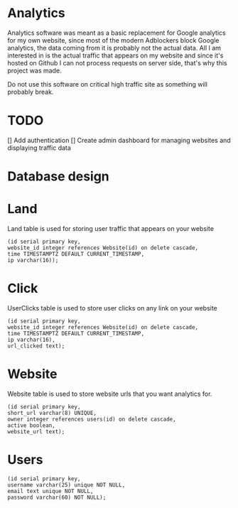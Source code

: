 # Analytics
Analytics software was meant as a basic replacement for Google analytics
for my own website, since most of the modern Adblockers block Google analytics,
the data coming from it is probably not the actual data. All I am
interested in is the actual traffic that appears on my website and since it's hosted
on Github I can not process requests on server side, that's why this project
was made.


Do not use this software on critical high traffic site as something will probably break.

# TODO
[] Add authentication
[] Create admin dashboard for managing websites and displaying traffic data

# Database design

# Land
Land table is used for storing user traffic that appears on your website

    (id serial primary key,
    website_id integer references Website(id) on delete cascade,
    time TIMESTAMPTZ DEFAULT CURRENT_TIMESTAMP,
    ip varchar(16));

# Click
UserClicks table is used to store user clicks on any link on your website

    (id serial primary key,
    website_id integer references Website(id) on delete cascade,
    time TIMESTAMPTZ DEFAULT CURRENT_TIMESTAMP,
    ip varchar(16),
    url_clicked text);

# Website
Website table is used to store website urls that you want analytics for.

    (id serial primary key,
    short_url varchar(8) UNIQUE,
    owner integer references users(id) on delete cascade,
    active boolean,
    website_url text);

# Users

    (id serial primary key,
    username varchar(25) unique NOT NULL,
    email text unique NOT NULL,
    password varchar(60) NOT NULL);